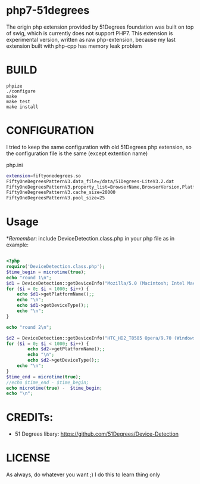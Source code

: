 # php7-51degrees

The origin php extension provided by 51Degrees foundation was built on top of swig, which is currently does not support PHP7.
This extension is experimental version, written as raw php-extension, because my last extension built with php-cpp has memory leak problem 


# BUILD


```
phpize
./configure
make
make test
make install 
```


# CONFIGURATION

I tried to keep the same configuration with old 51Degrees php extension, so the configuration file is the same (except extention name)


php.ini

```bash
extension=fiftyonedegrees.so
FiftyOneDegreesPatternV3.data_file=/data/51Degrees-LiteV3.2.dat
FiftyOneDegreesPatternV3.property_list=BrowserName,BrowserVersion,PlatformName,PlatformVersion,DeviceType,IsTablet,IsMobile,ScreenPixelsWidth,ScreenPixelsHeight
FiftyOneDegreesPatternV3.cache_size=20000
FiftyOneDegreesPatternV3.pool_size=25
```


# Usage

**Remember*: include  DeviceDetection.class.php in your php file
 as in example: 


```php

<?php
require('DeviceDetection.class.php');
$time_begin = microtime(true);
echo "round 1\n";
$d1 = DeviceDetection::getDeviceInfo("Mozilla/5.0 (Macintosh; Intel Mac OS X 10_12_0) AppleWebKit/537.36 (KHTML, like Gecko) Chrome/54.0.2840.98 Safari/537.36");
for ($i = 0; $i < 1000; $i++) {
	echo $d1->getPlatformName();;
	echo "\n";
	echo $d1->getDeviceType();;
	echo "\n";
}

echo "round 2\n";

$d2 = DeviceDetection::getDeviceInfo("HTC_HD2_T8585 Opera/9.70 (Windows NT 5.1; U; de)");
for ($i = 0; $i < 1000; $i++) {
        echo $d2->getPlatformName();;
        echo "\n";
        echo $d2->getDeviceType();;
	echo "\n";
}
$time_end = microtime(true);
//echo $time_end - $time_begin;
echo microtime(true) -  $time_begin;
echo "\n";

``` 




# CREDITs:

- 51 Degrees libary: https://github.com/51Degrees/Device-Detection


# LICENSE

As always, do whatever you want ;)
I do this to learn thing only



